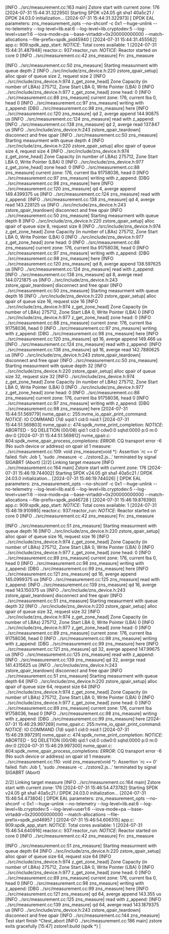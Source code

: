 [INFO ../src/measurement.cc:163 main] Zstore start with current zone: 176
[2024-07-31 15:44:31.322950] Starting SPDK v24.05 git sha1 40a5c21 / DPDK 24.03.0 initialization...
[2024-07-31 15:44:31.322973] [ DPDK EAL parameters: zns_measurement_opts --no-shconf -c 0x1 --huge-unlink --no-telemetry --log-level=lib.eal:6 --log-level=lib.cryptodev:5 --log-level=user1:6 --iova-mode=pa --base-virtaddr=0x200000000000 --match-allocations --file-prefix=spdk_pid45940 ]
[2024-07-31 15:44:31.455562] app.c: 909:spdk_app_start: *NOTICE*: Total cores available: 1
[2024-07-31 15:44:31.487948] reactor.c: 937:reactor_run: *NOTICE*: Reactor started on core 0
[INFO ../src/measurement.cc:42 zns_measure] Fn: zns_measure

[INFO ../src/measurement.cc:50 zns_measure] Starting measurment with queue depth 2
[INFO ../src/include/zns_device.h:220 zstore_qpair_setup] alloc qpair of queue size 2, request size 2
[INFO ../src/include/zns_device.h:974 z_get_zone_head] Zone Capacity (in number of LBAs) 275712, Zone Start LBA 0, Write Pointer (LBA) 0
[INFO ../src/include/zns_device.h:977 z_get_zone_head] zone head: 0
[INFO ../src/measurement.cc:88 zns_measure] current zone: 176, current lba 0, head 0
[INFO ../src/measurement.cc:97 zns_measure] writing with z_append:
[DBG ../src/measurement.cc:98 zns_measure] here
[INFO ../src/measurement.cc:120 zns_measure] qd 2, averge append 144.90875 us
[INFO ../src/measurement.cc:124 zns_measure] read with z_append:
[INFO ../src/measurement.cc:138 zns_measure] qd 2, averge read 137.847 us
[INFO ../src/include/zns_device.h:243 zstore_qpair_teardown] disconnect and free qpair
[INFO ../src/measurement.cc:50 zns_measure] Starting measurment with queue depth 4
[INFO ../src/include/zns_device.h:220 zstore_qpair_setup] alloc qpair of queue size 4, request size 4
[INFO ../src/include/zns_device.h:974 z_get_zone_head] Zone Capacity (in number of LBAs) 275712, Zone Start LBA 0, Write Pointer (LBA) 0
[INFO ../src/include/zns_device.h:977 z_get_zone_head] zone head: 0
[INFO ../src/measurement.cc:88 zns_measure] current zone: 176, current lba 91758036, head 0
[INFO ../src/measurement.cc:97 zns_measure] writing with z_append:
[DBG ../src/measurement.cc:98 zns_measure] here
[INFO ../src/measurement.cc:120 zns_measure] qd 4, averge append 149.4399375 us
[INFO ../src/measurement.cc:124 zns_measure] read with z_append:
[INFO ../src/measurement.cc:138 zns_measure] qd 4, averge read 143.228125 us
[INFO ../src/include/zns_device.h:243 zstore_qpair_teardown] disconnect and free qpair
[INFO ../src/measurement.cc:50 zns_measure] Starting measurment with queue depth 8
[INFO ../src/include/zns_device.h:220 zstore_qpair_setup] alloc qpair of queue size 8, request size 8
[INFO ../src/include/zns_device.h:974 z_get_zone_head] Zone Capacity (in number of LBAs) 275712, Zone Start LBA 0, Write Pointer (LBA) 0
[INFO ../src/include/zns_device.h:977 z_get_zone_head] zone head: 0
[INFO ../src/measurement.cc:88 zns_measure] current zone: 176, current lba 91758036, head 0
[INFO ../src/measurement.cc:97 zns_measure] writing with z_append:
[DBG ../src/measurement.cc:98 zns_measure] here
[INFO ../src/measurement.cc:120 zns_measure] qd 8, averge append 138.597625 us
[INFO ../src/measurement.cc:124 zns_measure] read with z_append:
[INFO ../src/measurement.cc:138 zns_measure] qd 8, averge read 144.0721875 us
[INFO ../src/include/zns_device.h:243 zstore_qpair_teardown] disconnect and free qpair
[INFO ../src/measurement.cc:50 zns_measure] Starting measurment with queue depth 16
[INFO ../src/include/zns_device.h:220 zstore_qpair_setup] alloc qpair of queue size 16, request size 16
[INFO ../src/include/zns_device.h:974 z_get_zone_head] Zone Capacity (in number of LBAs) 275712, Zone Start LBA 0, Write Pointer (LBA) 0
[INFO ../src/include/zns_device.h:977 z_get_zone_head] zone head: 0
[INFO ../src/measurement.cc:88 zns_measure] current zone: 176, current lba 91758036, head 0
[INFO ../src/measurement.cc:97 zns_measure] writing with z_append:
[DBG ../src/measurement.cc:98 zns_measure] here
[INFO ../src/measurement.cc:120 zns_measure] qd 16, averge append 149.466 us
[INFO ../src/measurement.cc:124 zns_measure] read with z_append:
[INFO ../src/measurement.cc:138 zns_measure] qd 16, averge read 142.7880625 us
[INFO ../src/include/zns_device.h:243 zstore_qpair_teardown] disconnect and free qpair
[INFO ../src/measurement.cc:50 zns_measure] Starting measurment with queue depth 32
[INFO ../src/include/zns_device.h:220 zstore_qpair_setup] alloc qpair of queue size 32, request size 32
[INFO ../src/include/zns_device.h:974 z_get_zone_head] Zone Capacity (in number of LBAs) 275712, Zone Start LBA 0, Write Pointer (LBA) 0
[INFO ../src/include/zns_device.h:977 z_get_zone_head] zone head: 0
[INFO ../src/measurement.cc:88 zns_measure] current zone: 176, current lba 91758036, head 0
[INFO ../src/measurement.cc:97 zns_measure] writing with z_append:
[DBG ../src/measurement.cc:98 zns_measure] here
[2024-07-31 15:44:51.569779] nvme_qpair.c: 255:nvme_io_qpair_print_command: *NOTICE*: IO COMMAND (7d) sqid:1 cid:0 nsid:1
[2024-07-31 15:44:51.569803] nvme_qpair.c: 474:spdk_nvme_print_completion: *NOTICE*: ABORTED - SQ DELETION (00/08) qid:1 cid:0 cdw0:0 sqhd:0000 p:0 m:0 dnr:0
[2024-07-31 15:44:51.569812] nvme_qpair.c: 804:spdk_nvme_qpair_process_completions: *ERROR*: CQ transport error -6 (No such device or address) on qpair id 1
measure: ../src/measurement.cc:109: void zns_measure(void *): Assertion `rc == 0' failed.
fish: Job 1, 'sudo ./measure -c ../zstore2.js…' terminated by signal SIGABRT (Abort)
[2/2] Linking target measure
[INFO ../src/measurement.cc:164 main] Zstore start with current zone: 176
[2024-07-31 15:46:19.744002] Starting SPDK v24.05 git sha1 40a5c21 / DPDK 24.03.0 initialization...
[2024-07-31 15:46:19.744026] [ DPDK EAL parameters: zns_measurement_opts --no-shconf -c 0x1 --huge-unlink --no-telemetry --log-level=lib.eal:6 --log-level=lib.cryptodev:5 --log-level=user1:6 --iova-mode=pa --base-virtaddr=0x200000000000 --match-allocations --file-prefix=spdk_pid46728 ]
[2024-07-31 15:46:19.876390] app.c: 909:spdk_app_start: *NOTICE*: Total cores available: 1
[2024-07-31 15:46:19.910985] reactor.c: 937:reactor_run: *NOTICE*: Reactor started on core 0
[INFO ../src/measurement.cc:42 zns_measure] Fn: zns_measure

[INFO ../src/measurement.cc:51 zns_measure] Starting measurment with queue depth 16
[INFO ../src/include/zns_device.h:220 zstore_qpair_setup] alloc qpair of queue size 16, request size 16
[INFO ../src/include/zns_device.h:974 z_get_zone_head] Zone Capacity (in number of LBAs) 275712, Zone Start LBA 0, Write Pointer (LBA) 0
[INFO ../src/include/zns_device.h:977 z_get_zone_head] zone head: 0
[INFO ../src/measurement.cc:89 zns_measure] current zone: 176, current lba 0, head 0
[INFO ../src/measurement.cc:98 zns_measure] writing with z_append:
[DBG ../src/measurement.cc:99 zns_measure] here
[INFO ../src/measurement.cc:121 zns_measure] qd 16, averge append 145.0999375 us
[INFO ../src/measurement.cc:125 zns_measure] read with z_append:
[INFO ../src/measurement.cc:139 zns_measure] qd 16, averge read 143.150375 us
[INFO ../src/include/zns_device.h:243 zstore_qpair_teardown] disconnect and free qpair
[INFO ../src/measurement.cc:51 zns_measure] Starting measurment with queue depth 32
[INFO ../src/include/zns_device.h:220 zstore_qpair_setup] alloc qpair of queue size 32, request size 32
[INFO ../src/include/zns_device.h:974 z_get_zone_head] Zone Capacity (in number of LBAs) 275712, Zone Start LBA 0, Write Pointer (LBA) 0
[INFO ../src/include/zns_device.h:977 z_get_zone_head] zone head: 0
[INFO ../src/measurement.cc:89 zns_measure] current zone: 176, current lba 91758036, head 0
[INFO ../src/measurement.cc:98 zns_measure] writing with z_append:
[DBG ../src/measurement.cc:99 zns_measure] here
[INFO ../src/measurement.cc:121 zns_measure] qd 32, averge append 147.99675 us
[INFO ../src/measurement.cc:125 zns_measure] read with z_append:
[INFO ../src/measurement.cc:139 zns_measure] qd 32, averge read 141.4315625 us
[INFO ../src/include/zns_device.h:243 zstore_qpair_teardown] disconnect and free qpair
[INFO ../src/measurement.cc:51 zns_measure] Starting measurment with queue depth 64
[INFO ../src/include/zns_device.h:220 zstore_qpair_setup] alloc qpair of queue size 64, request size 64
[INFO ../src/include/zns_device.h:974 z_get_zone_head] Zone Capacity (in number of LBAs) 275712, Zone Start LBA 0, Write Pointer (LBA) 0
[INFO ../src/include/zns_device.h:977 z_get_zone_head] zone head: 0
[INFO ../src/measurement.cc:89 zns_measure] current zone: 176, current lba 91758036, head 0
[INFO ../src/measurement.cc:98 zns_measure] writing with z_append:
[DBG ../src/measurement.cc:99 zns_measure] here
[2024-07-31 15:46:29.997269] nvme_qpair.c: 255:nvme_io_qpair_print_command: *NOTICE*: IO COMMAND (7d) sqid:1 cid:0 nsid:1
[2024-07-31 15:46:29.997291] nvme_qpair.c: 474:spdk_nvme_print_completion: *NOTICE*: ABORTED - SQ DELETION (00/08) qid:1 cid:0 cdw0:0 sqhd:0000 p:0 m:0 dnr:0
[2024-07-31 15:46:29.997300] nvme_qpair.c: 804:spdk_nvme_qpair_process_completions: *ERROR*: CQ transport error -6 (No such device or address) on qpair id 1
measure: ../src/measurement.cc:110: void zns_measure(void *): Assertion `rc == 0' failed.
fish: Job 1, 'sudo ./measure -c ../zstore2.js…' terminated by signal SIGABRT (Abort)

2/2] Linking target measure
[INFO ../src/measurement.cc:164 main] Zstore start with current zone: 176
[2024-07-31 15:46:54.473782] Starting SPDK v24.05 git sha1 40a5c21 / DPDK 24.03.0 initialization...
[2024-07-31 15:46:54.473804] [ DPDK EAL parameters: zns_measurement_opts --no-shconf -c 0x1 --huge-unlink --no-telemetry --log-level=lib.eal:6 --log-level=lib.cryptodev:5 --log-level=user1:6 --iova-mode=pa --base-virtaddr=0x200000000000 --match-allocations --file-prefix=spdk_pid46957 ]
[2024-07-31 15:46:54.606315] app.c: 909:spdk_app_start: *NOTICE*: Total cores available: 1
[2024-07-31 15:46:54.640916] reactor.c: 937:reactor_run: *NOTICE*: Reactor started on core 0
[INFO ../src/measurement.cc:42 zns_measure] Fn: zns_measure

[INFO ../src/measurement.cc:51 zns_measure] Starting measurment with queue depth 64
[INFO ../src/include/zns_device.h:220 zstore_qpair_setup] alloc qpair of queue size 64, request size 64
[INFO ../src/include/zns_device.h:974 z_get_zone_head] Zone Capacity (in number of LBAs) 275712, Zone Start LBA 0, Write Pointer (LBA) 0
[INFO ../src/include/zns_device.h:977 z_get_zone_head] zone head: 0
[INFO ../src/measurement.cc:89 zns_measure] current zone: 176, current lba 0, head 0
[INFO ../src/measurement.cc:98 zns_measure] writing with z_append:
[DBG ../src/measurement.cc:99 zns_measure] here
[INFO ../src/measurement.cc:121 zns_measure] qd 64, averge append 143.355 us
[INFO ../src/measurement.cc:125 zns_measure] read with z_append:
[INFO ../src/measurement.cc:139 zns_measure] qd 64, averge read 143.1879375 us
[INFO ../src/include/zns_device.h:243 zstore_qpair_teardown] disconnect and free qpair
[INFO ../src/measurement.cc:144 zns_measure] Test start finish
^Ctest_abort
[INFO ../src/measurement.cc:186 main] zstore exits gracefully
[15:47] zstore1:build (spdk *) |

